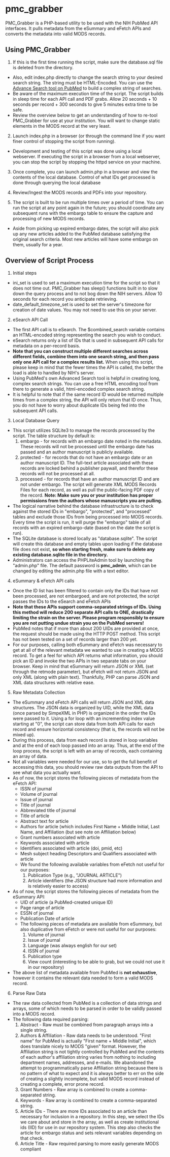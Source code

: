 # pmc_grabber

PMC_Grabber is a PHP-based utility to be used with the NIH PubMed API interfaces. It pulls metadata from the eSummary and eFetch APIs and converts the metadata into valid MODS records.

## Using PMC_Grabber

1. If this is the first time running the script, make sure the database.sql file is deleted from the directory.
  * Also, edit index.php directly to change the search string to your desired search string. The string must be HTML-Encoded. You can use the [Advance Search tool on PubMed](http://www.ncbi.nlm.nih.gov/pubmed/advanced) to build a complex string of searches.
  * Be aware of the maximum execution time of the script. The script builds in sleep time for each API call and PDF grabs. Allow 20 seconds + 10 seconds per record + 300 seconds to give 5 minutes extra time to be safe.
  * Review the overview below to get an understanding of how to re-tool PMC_Grabber for use at your institution. You will want to change static elements in the MODS record at the very least.

2. Launch index.php in a browser (or through the command line if you want finer control of stopping the script from running).
  * Development and testing of this script was done using a local webserver. If executing the script in a browser from a local webserver, you can stop the script by stopping the httpd service on your machine.

3. Once complete, you can launch admin.php in a browser and view the contents of the local database.  Control of what IDs get processed is done through querying the local database

4. Review/Ingest the MODS records and PDFs into your repository.

5. The script is built to be run multiple times over a period of time.  You can run the script at any point again in the future; you should coordinate any subsequent runs with the embargo table to ensure the capture and processing of new MODS records.
  * Aside from picking up expired embargo dates, the script will also pick up any new articles added to the PubMed database satisfying the original search criteria. Most new articles will have some embargo on them, usually for a year.

## Overview of Script Process

1. Initial steps
  * ini_set is used to set a maximum execution time for the script so that it does not time out. PMC_Grabber has sleep() functions built in to slow down the query process and to not bog down the NIH servers. Allow 10 seconds for each record you anticipate retrieving.
  * date_default_timezone_set is used to set the server's timezone for creation of date values. You may not need to use this on your server.

2. eSearch API Call
  * The first API call is to eSearch. The $combined_search variable contains an HTML-encoded string representing the search you wish to conduct.
  * eSearch returns only a list of IDs that is used in subsequent API calls for metadata on a per-record basis.
  * **Note that you can construct multiple different searches across different fields, combine them into one search string, and then pass only one API call for a complex results list.** When using this script, please keep in mind that the fewer times the API is called, the better the load is able to handled by NIH's server.
  * Using PubMed's own Advanced Search tool is helpful in creating long, complex search strings. You can use a free HTML encoding tool from there to generate a valid, html-encoded complex search string.
  * It is helpful to note that if the same record ID would be returned multiple times from a complex string, the API will only return that ID once. Thus, you do not have to worry about duplicate IDs being fed into the subsequent API calls.
 
3. Local Database Query
  * This script utilizes SQLite3 to manage the records processed by the script. The table structure by default is:
     1. embargo - for records with an embargo date noted in the metadata. These records will not be processed until the embargo date has passed and an author manuscript is publicly available.
     2. protected - for records that do not have an embargo date or an author manuscript ID. The full-text article associated with these records are locked behind a publisher paywall, and therefor these records will not be processed at all.
     3. processed - for records that have an author manuscript ID and are not under embargo. The script will generate XML MODS Records Files for each record, as well as pull the public-facing PDF copy of the record. **Note: Make sure you or your institution has proper permissions from the authors whose manuscripts you are pulling.**
  * The logical narrative behind the database infrastructure is to check against the stored IDs in "embargo", "protected", and "processed" tables and exclude those IDs from being processed into MODS records. Every time the script is run, it will purge the "embargo" table of all records with an expired embargo-date (based on the date the script is run).
  * The SQLite database is stored locally as "database.sqlite". The script will create this database and empty tables upon loading if the database file does not exist, **so when starting fresh, make sure to delete any existing database.sqlite file in the directory.**
  * Administrators can access the PHPLiteAdmin tool by launching the "admin.php" file.  The default password is **pmc_admin**, which can be changed by editing the admin.php file with a text editor.

4. eSummary & eFetch API calls
  * Once the ID list has been filtered to contain only the IDs that have not been processed, are not embargoed, and are not protected, the script passes the IDs to the eSearch and eFetch APIs
  * **Note that these APIs support comma-separated strings of IDs. Using this method will reduce 200 separate API calls to ONE, drastically limiting the strain on the server.  Please program responsibly to ensure you are not putting undue strain you on the PubMed servers!**
  * PubMed notes that if more than about 200 UIDs are provided at once, the request should be made using the HTTP POST method.  This script has not been tested on a set of records larger than 200 yet.
  * For our purposes, calling both eSummary and eFetch was necessary to get at all of the relevant metadata we wanted to use in creating a MODS record.  To get a feel for which API returns what information, you should pick an ID and invoke the two APIs in two separate tabs on your browser. Keep in mind that eSummary will return JSON or XML (set through the retmode parameter), but eFetch will not return JSON and only XML (along with plain text). Thankfully, PHP can parse JSON and XML data structures with relative ease.

5. Raw Metadata Collection
  * The eSummary and eFetch API calls will return JSON and XML data structures. The JSON data is organized by UID, while the XML data (once parsed by SimpeXML in PHP) is organized in the order the IDs were passed to it.  Using a for loop with an incrementing index value starting at "0", the script can store data from both API calls for each record and ensure horizontal consistency (that is, the records will not be mixed up).
  * During this process, data from each record is stored in loop variables and at the end of each loop passed into an array. Thus, at the end of the loop process, the script is left with an array of records, each containing an array of data.
  * Not all variables were needed for our use, so to get the full benefit of accessing this data, you should review raw data outputs from the API to see what data you actually want.
  * As of now, the script stores the following pieces of metadata from the eFetch API:
    * ISSN of journal
    * Volume of journal
    * Issue of journal
    * Title of journal
    * Abbreviated title of journal
    * Title of article
    * Abstract text for article
    * Authors for article (which includes First Name + Middle Initial, Last Name, and Affiliation (but see note on Affiliation below)
    * Grant numbers associated with article
    * Keywords associated with article
    * Identifiers associated with article (doi, pmid, etc)
    * Mesh subject heading Descriptors and Qualifiers associated with article
    * We found the following available variables from eFetch not useful for our purposes:
       1. Publication Type (e.g., "JOURNAL ARTICLE")
       2. Article identifiers (the JSON structure had more information and is relatively easier to access)
  * As of now, the script stores the following pieces of metadata from the eSummary API:
    * UID of article (a PubMed-created unique ID)
    * Page range of article
    * ESSN of journal
    * Publication Date of article
    * The following pieces of metadata are available from eSummary, but also duplicative from eFetch or were not useful for our purposes:
       1. Volume of journal
       2. Issue of journal
       3. Language (was always english for our set)
       4. ISSN of journal
       5. Publication type
       6. View count (interesting to be able to grab, but we could not use it in our repository)
  * The above list of metadata available from PubMed is **not exhaustive**, however it contains the relevant data needed to form a valid MODS record.

6. Parse Raw Data
  * The raw data collected from PubMed is a collection of data strings and arrays, some of which needs to be parsed in order to be validly passed into a MODS record.
  * The following data required parsing:
     1. Abstract - Raw must be combined from paragraph arrays into a single string.
     2. Authors & Affiliation - Raw data needs to be understood. "First name" for PubMed is actually "First name + Middle Initial", which does translate nicely to MODS "given" format. However, the Affiliation string is not tightly controlled by PubMed and the contents of each author's affiliation string varies from nothing to including department names, addresses, and e-mails.  We abandoned the attempt to programmatically parse Affiliation string because there is no pattern of what to expect and it is always better to err on the side of creating a slightly incomplete, but valid MODS record instead of creating a complete, error prone record.
     3. Grant Numbers - Raw array is combined to create a comma-separated string.
     4. Keywords - Raw array is combined to create a comma-separated string.
     5. Article IDs - There are more IDs associated to an article than necessary for inclusion in a repository. In this step, we select the IDs we care about and store in the array, as well as create institutional ids (IID) for use in our repository system. This step also checks the article for embargo status and sets relevant variables depending on that check.
     6. Article Title - Raw required parsing to more easily generate MODS compliant <title> fields, checking for Non Sort and SubTitle and storing relevant pieces of the title in variables for easy translation to MODS
     7. Publication Date - PubMed does not store the date in W3CDTF form, so it must be parsed for it
     8. Pages - MODS requires a <start> and <end> value, which presents a problem for raw page ranges such as "235-45". I wrote a script to detect this form and fix abbreviated page ranges.
     9. Mesh Subject Terms - The raw data here is tricky to parse properly, especially since the MeSH subject strings do not really match the MODS <subject> hierarchy. We decided to combine Descriptor/Qualifier pairs into a single string for each pair. We plan to update this in the future to also check against the MeSH authority DTD file to produce a valueURI for the MODS record.

7. Store Parsed Data into Records Array
  * Once the raw data is parsed for each article, the data is passed to an array that stores all data for all records. The script uses this array to populate the MODS record for each UID.

8. Populate Local Database with Embargoed or Protected IDs
  * At this point, the script is left with an array of records that are flagged as embargoed or protected, so the script populates the local database with these IDs and purges these IDs from the remaining ID Array, leaving only records that are valid to process into MODS.

9. Generate MODS Record
  * The next step is to dynamically create a MODS record for each record stored in the Records Array. Not all records will have the same metadata available, so empty checks are used in order to produce a valid MODS record for each article.
  * Every time a MODS record is generated for an ID, that ID is then stored in the "processed" table in SQLite, so when script is run again the ID will not be processed.
  * Note that at the end of the MODS Record Generation portion of this script, a number of static MODS elements are included. This was created for our institution's circumstances, so you should review and make sure to change any information not relevant for your repository.

10. Writing Files
  * The last step is for the script to write the MODS file to the /output/ folder using iid.xml as a naming convention
    




